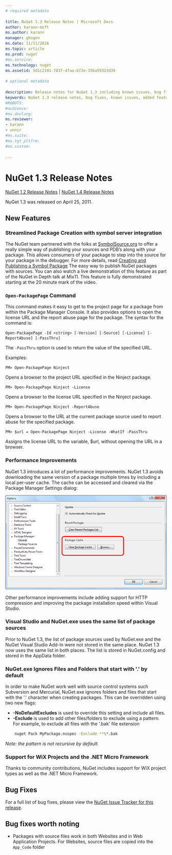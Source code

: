 ```yaml
---
# required metadata

title: NuGet 1.3 Release Notes | Microsoft Docs
author: karann-msft
ms.author: karann
manager: ghogen
ms.date: 11/11/2016
ms.topic: article
ms.prod: nuget
#ms.service:
ms.technology: nuget
ms.assetid: 5d1c2191-783f-4faa-b72e-356a59323d39

# optional metadata

description: Release notes for NuGet 1.3 including known issues, bug fixes, added features, and DCRs.
keywords: NuGet 1.3 release notes, bug fixes, known issues, added features, DCRs
#ROBOTS:
#audience:
#ms.devlang:
ms.reviewer:
- karann
- unnir
#ms.suite:
#ms.tgt_pltfrm:
#ms.custom:

---
```


# NuGet 1.3 Release Notes

[NuGet 1.2 Release Notes](../release-notes/nuget-1.2.md) | [NuGet 1.4 Release Notes](../release-notes/nuget-1.4.md)

NuGet 1.3 was released on April 25, 2011.

## New Features

### Streamlined Package Creation with symbol server integration

The NuGet team partnered with the folks at [SymbolSource.org](http://www.symbolsource.org/) to offer
a really simple way of publishing your sources and PDB’s along with your package. This allows consumers
of your package to step into the source for your package in the debugger. For more details, read
[Creating and Publishing a Symbol Package](../create-packages/symbol-packages.md)
The easy way to publish NuGet packages with sources. You can also watch a live demonstration of this
feature as part of the NuGet in Depth talk at Mix11. This feature is fully demonstrated starting at
the 20 minute mark of the video.

### `Open-PackagePage` Command

This command makes it easy to get to the project page for a package from within the Package Manager
Console. It also provides options to open the license URL and the report abuse page for the package.
The syntax for the command is:

    Open-PackagePage -Id <string> [-Version] [-Source] [-License] [-ReportAbuse] [-PassThru]

The `-PassThru` option is used to return the value of the specified URL.

Examples:

    PM> Open-PackagePage Ninject

Opens a browser to the project URL specified in the Ninject package.

    PM> Open-PackagePage Ninject -License

Opens a browser to the license URL specified in the Ninject package.

    PM> Open-PackagePage Ninject -ReportAbuse

Opens a browser to the URL at the current package source used to report abuse for the specified package.

    PM> $url = Open-PackagePage Ninject -License -WhatIf -PassThru

Assigns the license URL to the variable, $url, without opening the URL in a browser.

### Performance Improvements

NuGet 1.3 introduces a lot of performance improvements. NuGet 1.3 avoids downloading the same version of
a package multiple times by including a local per-user cache. The cache can be accessed and cleared via
the Package Manager Settings dialog:

![NuGet Options Dialog with Package Cache Settings](./media/nuget-options.png)

Other performance improvements include adding support for HTTP compression and improving the package
installation speed within Visual Studio.

### Visual Studio and NuGet.exe uses the same list of package sources

Prior to NuGet 1.3, the list of package sources used by NuGet.exe and the NuGet Visual Studio Add-In
were not stored in the same place. NuGet 1.3 now uses the same list in both places. The list is stored
in NuGet.config and stored in the AppData folder.

### NuGet.exe Ignores Files and Folders that start with '.' by default

In order to make NuGet work well with source control systems such Subversion and Mercurial, NuGet.exe
ignores folders and files that start with the '.' character when creating packages. This can be overridden
using two new flags:

* __-NoDefaultExcludes__ is used to override this setting and include all files.
* __-Exclude__ is used to add other files/folders to exclude using a pattern. For example, to exclude
all files with the '.bak' file extension

```bash
    nuget Pack MyPackage.nuspec -Exclude **\*.bak
```  

_Note: the pattern is not recursive by default._

### Support for WiX Projects and the .NET Micro Framework

Thanks to community contributions, NuGet includes support for WiX project types as well as the .NET Micro Framework.

## Bug Fixes

For a full list of bug fixes, please view the [NuGet Issue Tracker for this release](http://nuget.codeplex.com/workitem/list/advanced?keyword=&status=All&type=All&priority=All&release=NuGet%201.3&assignedTo=All&component=All&sortField=LastUpdatedDate&sortDirection=Descending&page=0).

## Bug fixes worth noting

* Packages with source files work in both Websites and in Web Application Projects.
For Websites, source files are copied into the `App_Code` folder
